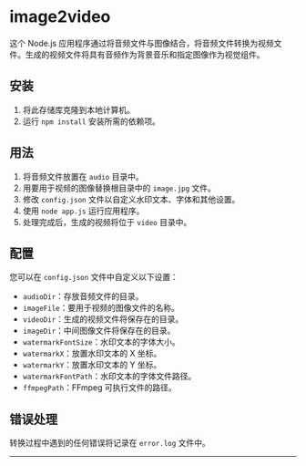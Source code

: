# image2video

这个 Node.js 应用程序通过将音频文件与图像结合，将音频文件转换为视频文件。生成的视频文件将具有音频作为背景音乐和指定图像作为视觉组件。

## 安装
1. 将此存储库克隆到本地计算机。
2. 运行 `npm install` 安装所需的依赖项。

## 用法
1. 将音频文件放置在 `audio` 目录中。
2. 用要用于视频的图像替换根目录中的 `image.jpg` 文件。
3. 修改 `config.json` 文件以自定义水印文本、字体和其他设置。
4. 使用 `node app.js` 运行应用程序。
5. 处理完成后，生成的视频将位于 `video` 目录中。

## 配置
您可以在 `config.json` 文件中自定义以下设置：
- `audioDir`：存放音频文件的目录。
- `imageFile`：要用于视频的图像文件的名称。
- `videoDir`：生成的视频文件将保存在的目录。
- `imageDir`：中间图像文件将保存在的目录。
- `watermarkFontSize`：水印文本的字体大小。
- `watermarkX`：放置水印文本的 X 坐标。
- `watermarkY`：放置水印文本的 Y 坐标。
- `watermarkFontPath`：水印文本的字体文件路径。
- `ffmpegPath`：FFmpeg 可执行文件的路径。

## 错误处理
转换过程中遇到的任何错误将记录在 `error.log` 文件中。

---
